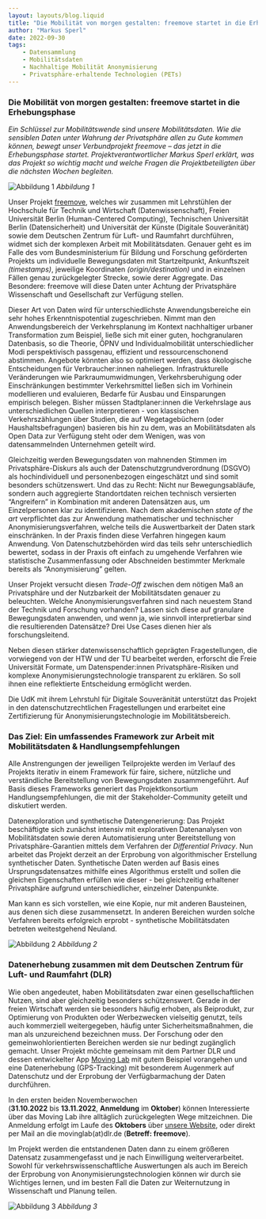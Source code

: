```yaml
---
layout: layouts/blog.liquid
title: "Die Mobilität von morgen gestalten: freemove startet in die Erhebungsphase"
author: "Markus Sperl"
date: 2022-09-30
tags: 
    - Datensammlung
    - Mobilitätsdaten
    - Nachhaltige Mobilität Anonymisierung
    - Privatsphäre-erhaltende Technologien (PETs)
---
```


### Die Mobilität von morgen gestalten: freemove startet in die Erhebungsphase

_Ein Schlüssel zur Mobilitätswende sind unsere Mobilitätsdaten. Wie die sensiblen Daten unter Wahrung der Privatsphäre allen zu Gute kommen können, bewegt unser Verbundprojekt freemove – das jetzt in die Erhebungsphase startet. Projektverantwortlicher Markus Sperl erklärt, was das Projekt so wichtig macht und welche Fragen die Projektbeteiligten über die nächsten Wochen begleiten._

![Abbildung 1](/assets/images/blog/abb_1.webp)
_Abbildung 1_

Unser Projekt [freemove](https://www.freemove.space/), welches wir zusammen mit Lehrstühlen der Hochschule für Technik und Wirtschaft (Datenwissenschaft), Freien Universität Berlin (Human-Centered Computing), Technischen Universität Berlin (Datensicherheit) und Universität der Künste (Digitale Souveränität) sowie dem Deutschen Zentrum für Luft- und Raumfahrt durchführen, widmet sich der komplexen Arbeit mit Mobilitätsdaten. Genauer geht es im Falle des vom Bundesministerium für Bildung und Forschung geförderten Projekts um individuelle Bewegungsdaten mit Startzeitpunkt, Ankunftszeit _(timestamps)_, jeweilige Koordinaten _(origin/destination)_ und in einzelnen Fällen genau zurückgelegter Strecke, sowie derer Aggregate. Das Besondere: freemove will diese Daten unter Achtung der Privatsphäre Wissenschaft und Gesellschaft zur Verfügung stellen. 

Dieser Art von Daten wird für unterschiedlichste Anwendungsbereiche ein sehr hohes Erkenntnispotential zugeschrieben. Nimmt man den Anwendungsbereich der Verkehrsplanung im Kontext nachhaltiger urbaner Transformation zum Beispiel, ließe sich mit einer guten, hochgranularen Datenbasis, so die Theorie, ÖPNV und Individualmobilität unterschiedlicher Modi perspektivisch passgenau, effizient und ressourcenschonend abstimmen. Angebote könnten also so optimiert werden, dass ökologische Entscheidungen für Verbraucher:innen naheliegen. Infrastrukturelle Veränderungen wie Parkraumumwidmungen, Verkehrsberuhigung oder Einschränkungen bestimmter Verkehrsmittel ließen sich im Vorhinein modellieren und evaluieren, Bedarfe für Ausbau und Einsparungen empirisch belegen. Bisher müssen Stadtplaner:innen die Verkehrslage aus unterschiedlichen Quellen interpretieren - von klassischen Verkehrszählungen über Studien, die auf Wegetagebüchern (oder Haushaltsbefragungen) basieren bis hin zu dem, was an Mobilitätsdaten als Open Data zur Verfügung steht oder dem Wenigen, was von datensammelnden Unternehmen geteilt wird.

Gleichzeitig werden Bewegungsdaten von mahnenden Stimmen im Privatsphäre-Diskurs als auch der Datenschutzgrundverordnung (DSGVO) als hochindividuell und personenbezogen eingeschätzt und sind somit besonders schützenswert. Und das zu Recht: Nicht nur Bewegungsabläufe, sondern auch aggregierte Standortdaten reichen technisch versierten “Angreifern” in Kombination mit anderen Datensätzen aus, um Einzelpersonen klar zu identifizieren. Nach dem akademischen _state of the art_ verpflichtet das zur Anwendung mathematischer und technischer Anonymisierungsverfahren, welche teils die Auswertbarkeit der Daten stark einschränken. In der Praxis finden diese Verfahren hingegen kaum Anwendung. Von Datenschutzbehörden wird das teils sehr unterschiedlich bewertet, sodass in der Praxis oft einfach zu umgehende Verfahren wie statistische Zusammenfassung oder Abschneiden bestimmter Merkmale bereits als “Anonymisierung” gelten. 

Unser Projekt versucht diesen _Trade-Off_ zwischen dem nötigen Maß an Privatsphäre und der Nutzbarkeit der Mobilitätsdaten genauer zu beleuchten. Welche Anonymisierungsverfahren sind nach neuestem Stand der Technik und Forschung vorhanden? Lassen sich diese auf granulare Bewegungsdaten anwenden, und wenn ja, wie sinnvoll interpretierbar sind die resultierenden Datensätze? Drei Use Cases dienen hier als forschungsleitend.

Neben diesen stärker datenwissenschaftlich geprägten Fragestellungen, die vorwiegend von der HTW und der TU bearbeitet werden, erforscht die Freie Universität Formate, um Datenspender:innen Privatsphäre-Risiken und komplexe Anonymisierungstechnologie transparent zu erklären. So soll ihnen eine reflektierte Entscheidung ermöglicht werden. 

Die UdK mit ihrem Lehrstuhl für Digitale Souveränität unterstützt das Projekt in den datenschutzrechtlichen Fragestellungen und erarbeitet eine Zertifizierung für Anonymisierungstechnologie im Mobilitätsbereich.

### Das Ziel: Ein umfassendes Framework zur Arbeit mit Mobilitätsdaten & Handlungsempfehlungen

Alle Anstrengungen der jeweiligen Teilprojekte werden im Verlauf des Projekts iterativ in einem Framework für faire, sichere, nützliche und verständliche Bereitstellung von Bewegungsdaten zusammengeführt. Auf Basis dieses Frameworks generiert das Projektkonsortium Handlungsempfehlungen, die mit der Stakeholder-Community geteilt und diskutiert werden.

Datenexploration und synthetische Datengenerierung: Das Projekt beschäftigte sich zunächst intensiv mit explorativen Datenanalysen von Mobilitätsdaten sowie deren Automatisierung unter Bereitstellung von Privatsphäre-Garantien mittels dem Verfahren der _Differential Privacy_. Nun arbeitet das Projekt derzeit an der Erprobung von algorithmischer Erstellung synthetischer Daten. Synthetische Daten werden auf Basis eines Ursprungsdatensatzes mithilfe eines Algorithmus erstellt und sollen die gleichen Eigenschaften erfüllen wie dieser - bei gleichzeitig erhaltener Privatsphäre aufgrund unterschiedlicher, einzelner Datenpunkte. 

Man kann es sich vorstellen, wie eine Kopie, nur mit anderen Bausteinen, aus denen sich diese zusammensetzt. In anderen Bereichen wurden solche Verfahren bereits erfolgreich erprobt - synthetische Mobilitätsdaten betreten weitestgehend Neuland.

![Abbildung 2](/assets/images/blog/abb_2.webp)
_Abbildung 2_

### Datenerhebung zusammen mit dem Deutschen Zentrum für Luft- und Raumfahrt (DLR)

Wie oben angedeutet, haben Mobilitätsdaten zwar einen gesellschaftlichen Nutzen, sind aber gleichzeitig besonders schützenswert. Gerade in der freien Wirtschaft werden sie besonders häufig erhoben, als Beiprodukt, zur Optimierung von Produkten oder Werbezwecken vielseitig genutzt, teils auch kommerziell weitergegeben, häufig unter Sicherheitsmaßnahmen, die man als unzureichend bezeichnen muss. Der Forschung oder den gemeinwohlorientierten Bereichen werden sie nur bedingt zugänglich gemacht. Unser Projekt möchte gemeinsam mit dem Partner DLR und dessen entwickelter App [Moving Lab](https://movinglab.dlr.de/) mit gutem Beispiel vorangehen und eine Datenerhebung (GPS-Tracking) mit besonderem Augenmerk auf Datenschutz und der Erprobung der Verfügbarmachung der Daten durchführen.

In den ersten beiden Novemberwochen (**31.10.2022** bis **13.11.2022**, **Anmeldung** im **Oktober**) können Interessierte über das Moving Lab ihre alltäglich zurückgelegten Wege mitzeichnen. Die Anmeldung erfolgt im Laufe des **Oktobers** über [unsere Website](https://www.freemove.space/erhebung/), oder direkt per Mail an die movinglab(at)dlr.de (**Betreff: freemove**).

Im Projekt werden die entstandenen Daten dann zu einem größeren Datensatz zusammengefasst und je nach Einwilligung weiterverarbeitet. Sowohl für verkehrswissenschaftliche Auswertungen als auch im Bereich der Erprobung von Anonymisierungstechnologien können wir durch sie Wichtiges lernen, und im besten Fall die Daten zur Weiternutzung in Wissenschaft und Planung teilen.

![Abbildung 3](/assets/images/blog/abb_2.webp)
_Abbildung 3_